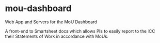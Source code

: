 # mou-dashboard
Web App and Servers for the MoU Dashboard

A front-end to Smartsheet docs which allows PIs to easily report to the ICC their
Statements of Work in accordance with MoUs.
